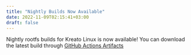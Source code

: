 ```yaml
---
title: "Nightly Builds Now Available"
date: 2022-11-09T02:15:41+03:00
draft: false
---
```


Nightly rootfs builds for Kreato Linux is now available!
You can download the latest build through [GitHub Actions Artifacts](https://github.com/kreatolinux/nyaastrap/actions)

